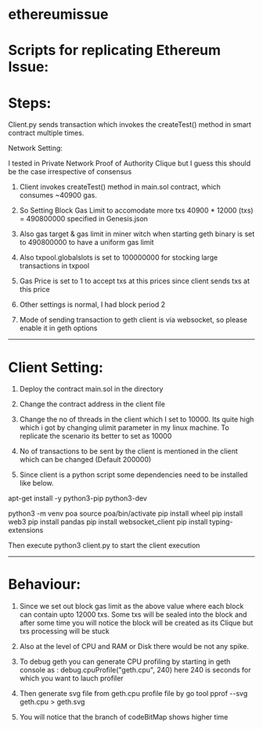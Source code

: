 # ethereumissue
Scripts for replicating Ethereum Issue:
=======================================
Steps:
========

Client.py sends transaction which invokes the createTest() method in smart contract multiple times.

Network Setting:

I tested in Private Network Proof of Authority Clique but I guess this should be the case irrespective of consensus

1) Client invokes createTest() method in main.sol contract, which consumes ~40900 gas.

2) So Setting Block Gas Limit to accomodate more txs 40900 * 12000 (txs) = 490800000  specified in Genesis.json

3) Also gas target & gas limit in miner witch when starting geth binary is set to 490800000 to have a uniform gas limit

4) Also txpool.globalslots is set to 100000000 for stocking large transactions in txpool

5) Gas Price is set to 1 to accept txs at this prices since client sends txs at this price

6) Other settings is normal, I had block period 2

7) Mode of sending transaction to geth client is via websocket, so please enable it in geth options

-------------------------------------------------------------------------------------------------------------------

Client Setting:
==============

1) Deploy the contract main.sol in the directory

2) Change the contract address in the client file

3) Change the no of threads in the client which I set to 10000. Its quite high which i got by changing ulimit parameter in my linux machine. To replicate the scenario its better to set as 10000

4) No of transactions to be sent by the client is mentioned in the client which can be changed (Default 200000)

5) Since client is a python script some dependencies need to be installed like below.

apt-get install -y python3-pip python3-dev

python3 -m venv poa
source poa/bin/activate
pip install wheel
pip install web3
pip install pandas
pip install websocket_client
pip install typing-extensions

Then execute python3 client.py to start the client execution

---------------------------------------------------------------------------------------------------------------------

Behaviour:
===========

1) Since we set out block gas limit as the above value where each block can contain upto 12000 txs.
   Some txs will be sealed into the block and after some time you will notice the block will be created as its Clique but txs processing will be stuck

2) Also at the level of CPU and RAM or Disk there would be not any spike.

3) To debug geth you can generate CPU profiling by starting in geth console as : debug.cpuProfile("geth.cpu", 240) here 240 is seconds for which you want to lauch profiler

4) Then generate svg file from geth.cpu profile file by go tool pprof --svg geth.cpu > geth.svg 

5) You will notice that the branch of codeBitMap shows higher time
